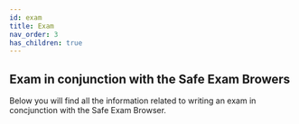 ```yaml
---
id: exam
title: Exam
nav_order: 3
has_children: true
---
```


## Exam in conjunction with the Safe Exam Browers

Below you will find all the information related to writing an exam in concjunction with the Safe Exam Browser.